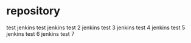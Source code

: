 # repository
test
jenkins test
jenkins test 2
jenkins test 3
jenkins test 4
jenkins test 5
jenkins test 6
jenkins test 7
